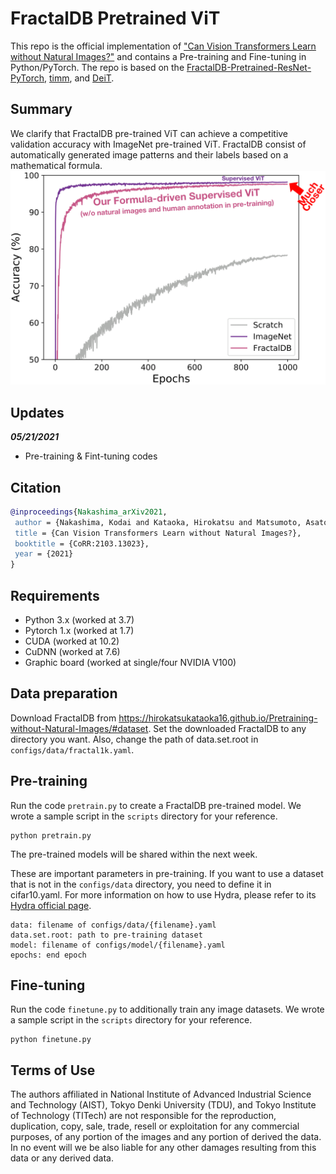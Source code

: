 # FractalDB Pretrained ViT
This repo is the official implementation of ["Can Vision Transformers Learn without Natural Images?"](https://arxiv.org/abs/2103.13023) and contains a Pre-training and Fine-tuning in Python/PyTorch. The repo is based on the [FractalDB-Pretrained-ResNet-PyTorch](https://github.com/hirokatsukataoka16/FractalDB-Pretrained-ResNet-PyTorch), [timm](https://github.com/rwightman/pytorch-image-models), and [DeiT](https://github.com/facebookresearch/deit).

## Summary
We clarify that FractalDB pre-trained ViT can achieve a competitive validation accuracy with ImageNet pre-trained ViT. FractalDB consist of automatically generated image patterns and their labels based on a mathematical formula.
![acc_transition](figures/acc_transition.png)

## Updates
***05/21/2021***
* Pre-training & Fint-tuning codes


## Citation
```bibtex
@inproceedings{Nakashima_arXiv2021,
 author = {Nakashima, Kodai and Kataoka, Hirokatsu and Matsumoto, Asato and Iwata, Kenji and Inoue, Nakamasa},
 title = {Can Vision Transformers Learn without Natural Images?},
 booktitle = {CoRR:2103.13023},
 year = {2021}
}
```


## Requirements
* Python 3.x (worked at 3.7)
* Pytorch 1.x (worked at 1.7)
* CUDA (worked at 10.2)
* CuDNN (worked at 7.6)
* Graphic board (worked at single/four NVIDIA V100)


## Data preparation
Download FractalDB from https://hirokatsukataoka16.github.io/Pretraining-without-Natural-Images/#dataset. Set the downloaded FractalDB to any directory you want. Also, change the path of data.set.root in ```configs/data/fractal1k.yaml```.

## Pre-training
Run the code ```pretrain.py``` to create a FractalDB pre-trained model. We wrote a sample script in the ```scripts``` directory for your reference.
```
python pretrain.py
```

The pre-trained models will be shared within the next week.

These are important parameters in pre-training. If you want to use a dataset that is not in the ```configs/data``` directory, you need to define it in cifar10.yaml. For more information on how to use Hydra, please refer to its [Hydra official page](https://hydra.cc/docs/intro/#:~:text=Hydra%20is%20an%20open%2Dsource,files%20and%20the%20command%20line.).
```
data: filename of configs/data/{filename}.yaml
data.set.root: path to pre-training dataset
model: filename of configs/model/{filename}.yaml
epochs: end epoch
```


## Fine-tuning
Run the code ```finetune.py``` to additionally train any image datasets. We wrote a sample script in the ```scripts``` directory for your reference.
```
python finetune.py
```


## Terms of Use
The authors affiliated in National Institute of Advanced Industrial Science and Technology (AIST), Tokyo Denki University (TDU), and Tokyo Institute of Technology (TITech) are not responsible for the reproduction, duplication, copy, sale, trade, resell or exploitation for any commercial purposes, of any portion of the images and any portion of derived the data. In no event will we be also liable for any other damages resulting from this data or any derived data.
